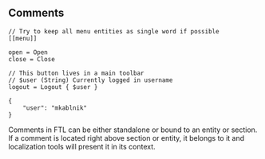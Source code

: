 Comments
--------

    // Try to keep all menu entities as single word if possible
    [[menu]]

    open = Open
    close = Close

    // This button lives in a main toolbar
    // $user (String) Currently logged in username
    logout = Logout { $user }

    {
        "user": "mkablnik"
    }

Comments in FTL can be either standalone or bound to an entity or section. If
a comment is located right above section or entity, it belongs to it and
localization tools will present it in its context.
